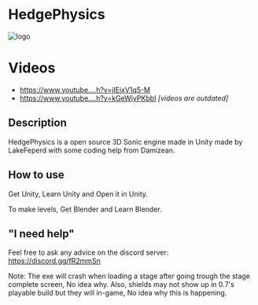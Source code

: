 # HedgePhysics

![logo](http://i.imgur.com/4w4Scv2.png)

# Videos

* https://www.youtube....h?v=jIEixV1q5-M
* https://www.youtube....h?v=kGeWiyPKbbI
*[videos are outdated]*

## Description

HedgePhysics is a open source 3D Sonic engine made in Unity made by LakeFeperd with some coding help from Damizean.

## How to use

Get Unity, Learn Unity and Open it in Unity.

To make levels, Get Blender and Learn Blender.

## "I need help"

Feel free to ask any advice on the discord server: https://discord.gg/fR2mmSn

Note: The exe will crash when loading a stage after going trough the stage complete screen, No idea why.
Also, shields may not show up in 0.7's playable build but they will in-game, No idea why this is happening.
